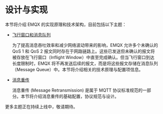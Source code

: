 # 设计与实现

本节将介绍 EMQX 的实现原理和技术架构，目前包括以下主题：

- [飞行窗口和消息队列](./inflight-window-and-message-queue.md)

  为了提高消息吞吐效率和减少网络波动带来的影响，EMQX 允许多个未确认的 QoS 1 和 QoS 2 报文同时存在于网路链路上。这些已发送但未确认的报文将被存放在飞行窗口（Inflight Window）中直至完成确认。但当飞行窗口到达长度限制时，EMQX 将不再发送后续的报文，而是将这些报文存储在消息队列（Message Queue）中。本节将介绍相关的技术原理与配置项信息。

- [消息重传](./retransmission.md)

  消息重传 (Message Retransmission) 是属于 MQTT 协议标准规范的一部分。本节将介绍消息重传的基础配置，协议规范与设计。

更多主题正在持续上线中，敬请期待。
